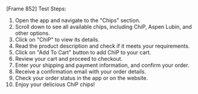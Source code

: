 [Frame 852] Test Steps:
1. Open the app and navigate to the "Chips" section.
2. Scroll down to see all available chips, including ChiP, Aspen Lubin, and other options.
3. Click on "ChiP" to view its details.
4. Read the product description and check if it meets your requirements.
5. Click on "Add To Cart" button to add ChiP to your cart.
6. Review your cart and proceed to checkout.
7. Enter your shipping and payment information, and confirm your order.
8. Receive a confirmation email with your order details.
9. Check your order status in the app or on the website.
10. Enjoy your delicious ChiP chips!